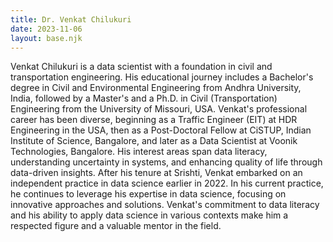 ```yaml
---
title: Dr. Venkat Chilukuri
date: 2023-11-06
layout: base.njk
--- 
```


Venkat Chilukuri is a data scientist with a foundation in civil and transportation engineering. His educational journey includes a Bachelor's degree in Civil and Environmental Engineering from Andhra University, India, followed by a Master's and a Ph.D. in Civil (Transportation) Engineering from the University of Missouri, USA. Venkat's professional career has been diverse, beginning as a Traffic Engineer (EIT) at HDR Engineering in the USA, then as a Post-Doctoral Fellow at CiSTUP, Indian Institute of Science, Bangalore, and later as a Data Scientist at Voonik Technologies, Bangalore. His interest areas span data literacy, understanding uncertainty in systems, and enhancing quality of life through data-driven insights. After his tenure at Srishti, Venkat embarked on an independent practice in data science earlier in 2022. In his current practice, he continues to leverage his expertise in data science, focusing on innovative approaches and solutions. Venkat's commitment to data literacy and his ability to apply data science in various contexts make him a respected figure and a valuable mentor in the field.